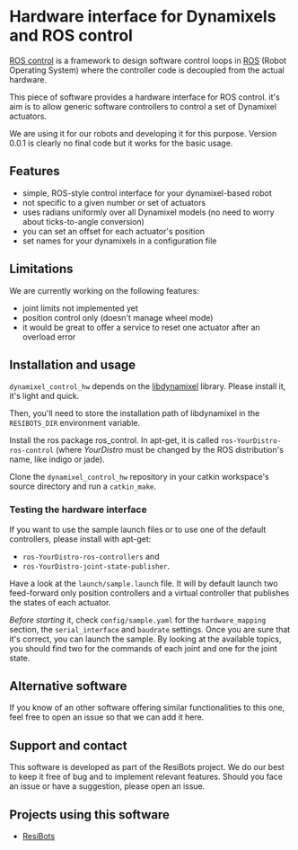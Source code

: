 # Hardware interface for Dynamixels and ROS control

[ROS control][] is a framework to design software control loops in [ROS][] (Robot Operating System) where the controller code is decoupled from the actual hardware.

This piece of software provides a hardware interface for ROS control. it's aim is to allow generic software controllers to control a set of Dynamixel actuators.

We are using it for our robots and developing it for this purpose. Version 0.0.1 is clearly no final code but it works for the basic usage.

## Features

- simple, ROS-style control interface for your dynamixel-based robot
- not specific to a given number or set of actuators
- uses radians uniformly over all Dynamixel models (no need to worry about ticks-to-angle conversion)
- you can set an offset for each actuator's position
- set names for your dynamixels in a configuration file

## Limitations
We are currently working on the following features:

- joint limits not implemented yet
- position control only (doesn't manage wheel mode)
- it would be great to offer a service to reset one actuator after an overload error

## Installation and usage
`dynamixel_control_hw` depends on the [libdynamixel][] library. Please install it, it's light and quick.

Then, you'll need to store the installation path of libdynamixel in the `RESIBOTS_DIR` environment variable.

Install the ros package ros_control. In apt-get, it is called `ros-YourDistro-ros-control` (where *YourDistro* must be changed by the ROS distribution's name, like indigo or jade).

Clone the `dynamixel_control_hw` repository in your catkin workspace's source directory and run a `catkin_make`.

### Testing the hardware interface
If you want to use the sample launch files or to use one of the default controllers, please install with apt-get:

- `ros-YourDistro-ros-controllers` and
- `ros-YourDistro-joint-state-publisher`.

Have a look at the `launch/sample.launch` file. It will by default launch two feed-forward only position controllers and a virtual controller that publishes the states of each actuator.

*Before starting* it, check `config/sample.yaml` for the `hardware_mapping` section, the `serial_interface` and `baudrate` settings. Once you are sure that it's correct, you can launch the sample. By looking at the available topics, you should find two for the commands of each joint and one for the joint state.

## Alternative software
If you know of an other software offering similar functionalities to this one, feel free to open an issue so that we can add it here.

## Support and contact
This software is developed as part of the ResiBots project. We do our best to keep it free of bug and to implement relevant features. Should you face an issue or have a suggestion, please open an issue.

## Projects using this software
- [ResiBots][]

[ResiBots]: http://www.resibots.eu
[libdynamixel]: http://github.com/resibots/libdynamixel
[ROS]: http://www.ros.org/
[ROS control]: http://wiki.ros.org/ros_control
